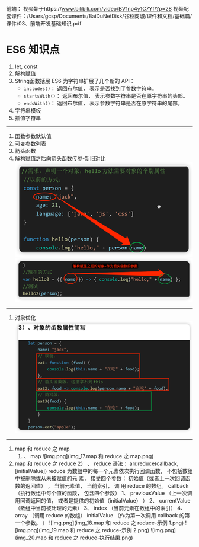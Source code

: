 前端：
视频始于https://www.bilibili.com/video/BV1np4y1C7Yf/?p=28
视频配套课件：/Users/gcsp/Documents/BaiDuNetDisk/谷粒商城/课件和文档/基础篇/课件/03、前端开发基础知识.pdf

# ES6 知识点
1. let, const
1. 解构赋值
1. String函数括展
   ES6 为字符串扩展了几个新的 API：
     - `includes()`： 返回布尔值， 表示是否找到了参数字符串。
     - `startsWith()`： 返回布尔值， 表示参数字符串是否在原字符串的头部。
     - `endsWith()`： 返回布尔值， 表示参数字符串是否在原字符串的尾部。
1. 字符串模板
1. 插值字符串
---
1. 函数参数默认值
1. 可变参数列表
1. 箭头函数
1. 解构赋值之后向箭头函数传参-新旧对比
    ![img.png](img_15.1.解构赋值之后的对象-作为箭头函数的参数-旧方式.png)
    ![img.png](img_15.2.解构赋值之后的对象-作为箭头函数的参数-新方式.png)

---
1. 对象优化
    ![img.png](img_16.在对象中定义函数的语法的优化.png)
---
1. map 和 reduce 之 map
   1) 、 map
   ![img.png](img_17.map 和 reduce 之 map.png)
1. map 和 reduce 之 reduce
   2） 、 reduce
   语法：
   arr.reduce(callback,[initialValue])
   reduce 为数组中的每一个元素依次执行回调函数， 不包括数组中被删除或从未被赋值的元
   素， 接受四个参数： 初始值（或者上一次回调函数的返回值） ， 当前元素值， 当前索引， 调
   用 reduce 的数组。
   callback （执行数组中每个值的函数， 包含四个参数）
   1、 previousValue （上一次调用回调返回的值， 或者是提供的初始值（initialValue） ）
   2、 currentValue （数组中当前被处理的元素）
   3、 index （当前元素在数组中的索引）
   4、 array （调用 reduce 的数组）
   initialValue （作为第一次调用 callback 的第一个参数。 ）
    ![img.png](img_18.map 和 reduce 之 reduce-示例 1.png)
    ![img.png](img_19.map 和 reduce 之 reduce-示例 2.png)
    ![img.png](img_20.map 和 reduce 之 reduce-执行结果.png)
